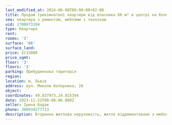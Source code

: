 ```yaml
---
last_modified_at: 2024-06-08T00:00:00+02:00
title: Продаж трикімнатної квартири від власника 66 м² в центрі на Коперника
seo: квартира з ремонтом, меблями і технікою
uid: 1700673104
type: Квартира
rent:
rooms: '3'
surface: '66'
surface_land:
price: $115000
price_sqmt:
floor: '3'
floors: '3'
parking: Прибудинкова територія
region:
location: м. Львів
address: вул. Миколи Коперника, 26
object:
coordinates: 49.837973,24.025394
date: 2023-11-22T00:00:00.000Z
seller: Ірина Бодак
phone: 380934277713
description: Вторинна житлова нерухомість, житло відремонтоване з меблями і технікою, придатне і готове для проживання
---
```

